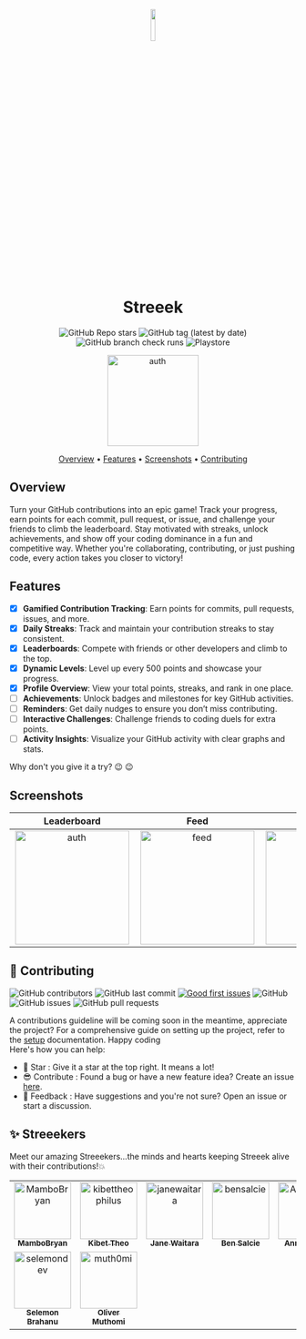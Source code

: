 <div align="center"> 

<p align="center"><img width=12% src=".github/images/logo.webp"></p>

# Streeek
![GitHub Repo stars](https://img.shields.io:/github/stars/bizilabs/streeek?style=for-the-badge) ![GitHub tag (latest by date)](https://img.shields.io:/github/v/tag/bizilabs/streeek?style=for-the-badge) ![GitHub branch check runs](https://img.shields.io/github/check-runs/bizilabs/streeek/main?style=for-the-badge) ![Playstore](https://img.shields.io/endpoint?url=https%3A%2F%2Fplay.cuzi.workers.dev%2Fplay%3Fi%3Dcom.bizilabs.app.streeek.mobile%26gl%3D%26hl%3Den%26l%3DPlaystore%26m%3D%24totalinstalls&style=for-the-badge&logoColor=1DAF46&color=1DAF46&link=https%3A%2F%2Fplay.google.com%2Fstore%2Fapps%2Fdetails%3Fid%3Dcom.bizilabs.app.streeek.mobile)


[<img src=".github/images/google_play_store.png" width="160" alt="auth" />](https://play.google.com/store/apps/details?id=com.bizilabs.app.streeek.mobile&pcampaignid=web_share)

[Overview](#overview) •
[Features](#features) •
[Screenshots](#screenshots) •
[Contributing](#-contributing)

</div>

## Overview
Turn your GitHub contributions into an epic game! Track your progress, earn points for each commit, 
pull request, or issue, and challenge your friends to climb the leaderboard. Stay motivated with 
streaks, unlock achievements, and show off your coding dominance in a fun and competitive way. 
Whether you're collaborating, contributing, or just pushing code, every action takes you closer to 
victory!

## Features

- [x] **Gamified Contribution Tracking**: Earn points for commits, pull requests, issues, and more.
- [x] **Daily Streaks**: Track and maintain your contribution streaks to stay consistent.
- [x] **Leaderboards**: Compete with friends or other developers and climb to the top.
- [x] **Dynamic Levels**: Level up every 500 points and showcase your progress.
- [x] **Profile Overview**: View your total points, streaks, and rank in one place.
- [ ] **Achievements**: Unlock badges and milestones for key GitHub activities.
- [ ] **Reminders**: Get daily nudges to ensure you don’t miss contributing.
- [ ] **Interactive Challenges**: Challenge friends to coding duels for extra points.
- [ ] **Activity Insights**: Visualize your GitHub activity with clear graphs and stats.

Why don't you give it a try? :wink: :wink:

## Screenshots

|                                      Leaderboard                                       |                                      Feed                                       |                                       Teams                                       |                                       Achievements                                       |
|:-----------------------------------------------------------------------------------------:|:-------------------------------------------------------------------------------:|:---------------------------------------------------------------------------------------:|:----------------------------------------------------------------------------------------:|
| <img src=".github/images/screens/leaderboard.png" width="200" hspace="2" alt="auth" /> | <img src=".github/images/screens/feed.png" width="200" hspace="2" alt="feed" /> | <img src=".github/images/screens/teams.png" width="200" hspace="2" alt="feed" />  | <img src=".github/images/screens/achievements.png" width="200" hspace="2" alt="feed" />  |

## 🤩 Contributing

![GitHub contributors](https://img.shields.io:/github/contributors/bizilabs/streeek?style=for-the-badge) ![GitHub last commit](https://img.shields.io:/github/last-commit/bizilabs/streeek?style=for-the-badge) [![Good first issues](https://img.shields.io/github/issues/bizilabs/streeek/good%20first%20issue?style=for-the-badge)](https://github.com/bizilabs/streeek/issues?q=is%3Aissue+is%3Aopen+label%3A%22good+first+issue%22) ![GitHub](https://img.shields.io:/github/license/bizilabs/streeek?style=for-the-badge) ![GitHub issues](https://img.shields.io:/github/issues-raw/bizilabs/streeek?style=for-the-badge) ![GitHub pull requests](https://img.shields.io:/github/issues-pr/bizilabs/streeek?style=for-the-badge)

A contributions guideline will be coming soon in the meantime, appreciate the project? For a comprehensive guide on setting up the project, refer to the [setup](docs/SETUP.md) documentation. Happy coding  
Here's how you can help:

- 🌟 Star        : Give it a star at the top right. It means a lot!
- 😎 Contribute  : Found a bug or have a new feature idea? Create an issue [here](https://github.com/bizilabs/streeek/issues/new).
- 💬 Feedback    : Have suggestions and you're not sure? Open an issue or start a discussion.

## ✨ Streeekers

Meet our amazing Streeekers...the minds and hearts keeping Streeek alive with their contributions!💥

<!-- readme: contributors -start -->
<table>
<tr>
    <td align="center">
        <a href="https://github.com/MamboBryan">
            <img src="https://avatars.githubusercontent.com/u/40160345?v=4" width="100;" alt="MamboBryan"/>
            <br />
            <sub><b>MamboBryan</b></sub>
        </a>
    </td>
    <td align="center">
        <a href="https://github.com/kibettheophilus">
            <img src="https://avatars.githubusercontent.com/u/61080898?v=4" width="100;" alt="kibettheophilus"/>
            <br />
            <sub><b>Kibet Theo</b></sub>
        </a>
    </td>
    <td align="center">
        <a href="https://github.com/janewaitara">
            <img src="https://avatars.githubusercontent.com/u/32500878?v=4" width="100;" alt="janewaitara"/>
            <br />
            <sub><b>Jane Waitara</b></sub>
        </a>
    </td>
    <td align="center">
        <a href="https://github.com/bensalcie">
            <img src="https://avatars.githubusercontent.com/u/17502827?v=4" width="100;" alt="bensalcie"/>
            <br />
            <sub><b>Ben Salcie</b></sub>
        </a>
    </td>
    <td align="center">
        <a href="https://github.com/Anniekobia">
            <img src="https://avatars.githubusercontent.com/u/22634271?v=4" width="100;" alt="Anniekobia"/>
            <br />
            <sub><b>Annie Kobia</b></sub>
        </a>
    </td>
    <td align="center">
        <a href="https://github.com/ericwafula">
            <img src="https://avatars.githubusercontent.com/u/82439687?v=4" width="100;" alt="ericwafula"/>
            <br />
            <sub><b>Eric Wafula</b></sub>
        </a>
    </td></tr>
<tr>
    <td align="center">
        <a href="https://github.com/selemondev">
            <img src="https://avatars.githubusercontent.com/u/106826371?v=4" width="100;" alt="selemondev"/>
            <br />
            <sub><b>Selemon Brahanu</b></sub>
        </a>
    </td>
    <td align="center">
        <a href="https://github.com/muth0mi">
            <img src="https://avatars.githubusercontent.com/u/18559830?v=4" width="100;" alt="muth0mi"/>
            <br />
            <sub><b>Oliver Muthomi</b></sub>
        </a>
    </td></tr>
</table>
<!-- readme: contributors -end -->
